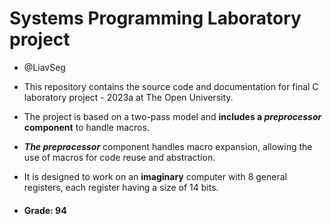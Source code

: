 # ****Systems Programming Laboratory project****
* @LiavSeg
* This repository contains the source code and documentation for final C laboratory project  - 2023a at The Open University. 
* The project is based on a two-pass model and **includes a _preprocessor_ component** to handle macros.

* **_The preprocessor_** component handles macro expansion, allowing the use of macros for code reuse and abstraction. 

* It is designed to work on an **imaginary** computer with 8 general registers, each register having a size of 14 bits.
        

* #### Grade: 94 
